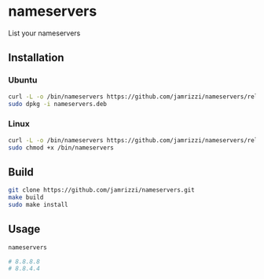 # nameservers

List your nameservers


## Installation

### Ubuntu
```sh
curl -L -o /bin/nameservers https://github.com/jamrizzi/nameservers/releases/download/v0.1.0/nameservers.deb
sudo dpkg -i nameservers.deb
```

### Linux
```sh
curl -L -o /bin/nameservers https://github.com/jamrizzi/nameservers/releases/download/v0.1.0/nameservers
sudo chmod +x /bin/nameservers
```


## Build

```sh
git clone https://github.com/jamrizzi/nameservers.git
make build
sudo make install
```


## Usage

```sh
nameservers

# 8.8.8.8
# 8.8.4.4
```
